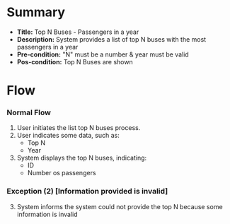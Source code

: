 # Summary

- **Title:** Top N Buses - Passengers in a year
- **Description:** System provides a list of top N buses with the most passengers in a year
- **Pre-condition:** "N" must be a number & year must be valid
- **Pos-condition:** Top N Buses are shown

# Flow

### Normal Flow

1. User initiates the list top N buses process.
2. User indicates some data, such as:
    - Top N
    - Year
3. System displays the top N buses, indicating:
    - ID
    - Number os passengers

### Exception (2) [Information provided is invalid]

3. System informs the system could not provide the top N because some information is invalid
